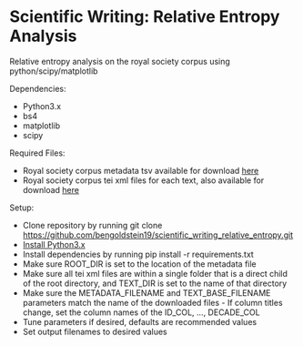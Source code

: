 # Scientific Writing: Relative Entropy Analysis

Relative entropy analysis on the royal society corpus using python/scipy/matplotlib

Dependencies:

- Python3.x
- bs4
- matplotlib
- scipy

Required Files:

- Royal society corpus metadata tsv available for download [here](https://fedora.clarin-d.uni-saarland.de/rsc_v6/access.html#download)
- Royal society corpus tei xml files for each text, also available for download [here](https://fedora.clarin-d.uni-saarland.de/rsc_v6/access.html#download)

Setup:

- Clone repository by running git clone https://github.com/bengoldstein19/scientific_writing_relative_entropy.git
- [Install Python3.x](https://www.python.org/downloads)
- Install dependencies by running pip install -r requirements.txt
- Make sure ROOT_DIR is set to the location of the metadata file
- Make sure all tei xml files are within a single folder that is a direct child of the root directory, and TEXT_DIR is set to the name of that directory
- Make sure the METADATA_FILENAME and TEXT_BASE_FILENAME parameters match the name of the downloaded files - If column titles change, set the column names of the ID_COL, ..., DECADE_COL
- Tune parameters if desired, defaults are recommended values
- Set output filenames to desired values
